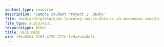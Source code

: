```yaml
---
content_type: resource
description: 'Sample Student Project 1: Becky'
file: /media/https%3A/open-learning-course-data-rc.s3.amazonaws.com/21m-113-developing-musical-structures-fall-2002/f3ba82d431034739271e1e9afe4a8e24_BECK.MIDI
file_type: audio/midi
resourcetype: Other
title: BECK.MIDI
uid: f3ba82d4-3103-4739-271e-1e9afe4a8e24
---
```

